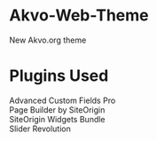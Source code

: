 # Akvo-Web-Theme
New Akvo.org theme

# Plugins Used
Advanced Custom Fields Pro<br>
Page Builder by SiteOrigin<br>
SiteOrigin Widgets Bundle<br>
Slider Revolution<br>

